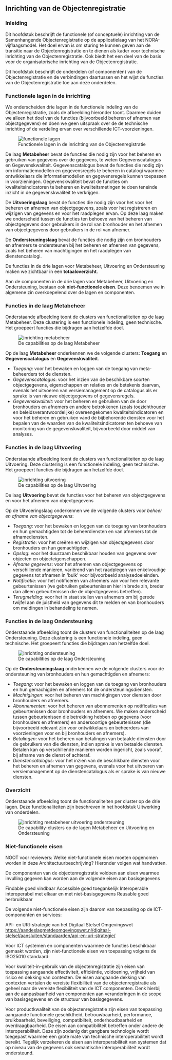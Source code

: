 ## Inrichting van de Objectenregistratie

### Inleiding

Dit hoofdstuk beschrijft de functionele (of conceptuele) inrichting van de Samenhangende Objectenregistratie op de applicatielaag van het NORA-vijflaagsmodel. Het doel ervan is om sturing te kunnen geven aan de transitie naar de Objectenregistratie en te dienen als kader voor technische inrichting van de Objectenregistratie. Ook biedt het een deel van de basis voor de organisatorische inrichting van de Objectenregistratie. 

Dit hoofdstuk beschrijft de onderdelen (of componenten) van de Objectenregistratie en de verbindingen daartussen en het wijst de functies van de Objectenregistratie toe aan deze onderdelen. 

### Functionele lagen in de inrichting

We onderscheiden drie lagen in de functionele indeling van de Objectenregistratie, zoals de afbeelding hieronder toont. Daarmee duiden we alleen het doel van de functies (bijvoorbeeld beheren of afnemen van objectgegevens) en doen we geen uitspraak over de de technische inrichting of de verdeling ervan over verschillende ICT-voorzieningen.

<figure id="inrichtinglagen">
    <img src="media/functionele-lagen-objectenregistratie.png" alt="functionele lagen">
    <figcaption>Functionele lagen in de inrichting van de Objectenregistratie</figcaption>
</figure>

De laag **Metabeheer** bevat de functies die nodig zijn voor het beheren en gebruiken van gegevens over de gegevens, te weten Gegevenscatalogus en Gegevenskwaliteit. Gegevenscatalogus bevat de functies die nodig zijn om informatiemodellen en gegevensregels te beheren in catalogi waarmee ontwikkelaars die informatiemodellen en gegevensregels kunnen toepassen in voorzieningen. Gegevenskwaliteit bevat de functies om kwaliteitsindicatoren te beheren en kwaliteitsmetingen te doen teneinde inzicht in de gegevenskwaliteit te verkrijgen.

De **Uitvoeringslaag** bevat de functies die nodig zijn voor het voor het beheren en afnemen van objectgegevens, zoals voor het registreren en wijzigen van gegevens en voor het raadplegen ervan. Op deze laag maken we onderscheid tussen de functies ten behoeve van het beheren van objectgegevens door gebruikers in de rol van bronhouder en het afnemen van objectgegevens door gebruikers in de rol van afnemer. 

De **Ondersteuningslaag** bevat de functies die nodig zijn om bronhouders en afnemers te ondersteunen bij het beheren en afnemen van gegevens, zoals het beheren van machtigingen en het raadplegen van dienstencatalogi.

De functies in de drie lagen voor Metabeheer, Uitvoering en Ondersteuning maken we zichtbaar in een **totaaloverzicht**.

Aan de componenten in de drie lagen voor Metabeheer, Uitvoering en Ondersteuning, bestaan ook **niet-functionele eisen**. Deze benoemen we in algemene zin overkoepelend over de lagen en componenten.

### Functies in de laag Metabeheer

Onderstaande afbeelding toont de clusters van functionaliteiten op de laag Metabeheer. Deze clustering is een functionele indeling, geen technische. Het groepeert functies die bijdragen aan hetzelfde doel.

<figure id="inrichting-metabeheer">
    <img src="media/inrichting-metabeheer-objectenregistratie.png" alt="inrichting metabeheer">
    <figcaption>De capabilities op de laag Metabeheer </figcaption>
</figure>
  
Op de laag **Metabeheer** onderkennen we de volgende clusters: **Toegang** en **Gegevenscatalogus** en **Gegevenskwaliteit**. 

- *Toegang*: voor het bewaken en loggen van de toegang van meta-beheerders tot de diensten.
- *Gegevenscatalogus*: voor het inzien van de beschikbare soorten objectgegevens, eigenschappen en relaties en de betekenis daarvan, evenals het uitvoeren van versiemanagement op de catalogus als er sprake is van nieuwe objectgegevens of gegevensregels.
 - *Gegevenskwaliteit*: voor het beheren en gebruiken van de door bronhouders en afnemers en andere betrokkenen (zoals toezichthouder en  beleidsverantwoordelijke) overeengekomen kwaliteitsindicatoren en voor het beheren en gebruiken vand de bijbehorende diensten voor het bepalen van de waarden van de kwaliteitsindicatoren ten behoeve van monitoring van de gegevenskwaliteit, bijvoorbeeld door middel van analyses.

### Functies in de laag Uitvoering

Onderstaande afbeelding toont de clusters van functionaliteiten op de laag Uitvoering. Deze clustering is een functionele indeling, geen technische. Het groepeert functies die bijdragen aan hetzelfde doel.

<figure id="functiesuitvoering">
    <img src="media/inrichting-uitvoering-objectenregistratie.png" alt="inrichting uitvoering">
    <figcaption>De capabilities op de laag Uitvoering</figcaption>
</figure>

De laag **Uitvoering** bevat de functies voor het beheren van objectgegevens en voor het afnemen van objectgegevens

Op de Uitvoeringslaag onderkennen we de volgende clusters voor *beheer en afname van objectgegevens*:
- *Toegang*: voor het bewaken en loggen van de toegang van bronhouders en hun gemachtigden tot de beheerdiensten en van afnemers tot de afnamediensten. 
- *Registratie*: voor het creëren en wijzigen van objectgegevens door bronhouders en hun gemachtigden.
- *Opslag*: voor het duurzaam beschikbaar houden van gegevens over objecten en objecteigenschappen.
- *Afname gegevens*: voor het afnemen van objectgegevens op verschillende manieren, variërend van het raadplegen van enkelvoudige gegevens tot afnamen in 'bulk' voor bijvoorbeeld analysedoeleinden.
- *Notificatie*: voor het notificeren van afnemers van voor hen relevante gebeurtenissen (we gebruiken gebeurtenissen hier in brede zin, breder dan alleen gebeurtenissen die de objectgegevens betreffen).
- *Terugmelding*: voor het in staat stellen van afnemers om bij gerede twijfel aan de juistheid van gegevens dit te melden en van bronhouders om meldingen in behandeling te nemen.

### Functies in de laag Ondersteuning

Onderstaande afbeelding toont de clusters van functionaliteiten op de laag Ondersteuning. Deze clustering is een functionele indeling, geen technische. Het groepeert functies die bijdragen aan hetzelfde doel.

<figure id="functiesuitvoeringondersteuning">
    <img src="media/inrichting-ondersteuning-objectenregistratie.png" alt="inrichting ondersteuning">
    <figcaption>De capabilities op de laag Ondersteuning</figcaption>
</figure>

Op de **Ondersteuningslaag** onderkennen we de volgende clusters voor de ondersteuning van bronhouders en hun gemachtigden en afnemers:
- *Toegang*: voor het bewaken en loggen van de toegang van bronhouders en hun gemachigden en afnemers tot de ondersteuningsdiensten.
- *Machtigingen*: voor het beheren van machtigingen voor diensten door bronhouders en afnemers. 
- *Abonnementen*: voor het beheren van abonnementen op notificaties van gebeurtenissen door bronhouders en afnemers. We maken onderscheid tussen gebeurtenissen die betrekking hebben op gegevens (voor bronhouders en afnemers) en  andersoortige gebeurtenissen (die bijvoorbeeld relevant zijn voor ontwikkelaars en beheerders van voorzieningen voor en bij bronhouders en afnemers).  
- *Betalingen*: voor het beheren van betalingen van betaalde diensten door de gebruikers van die diensten, indien sprake is van betaalde diensten. Betalen kan op verschillende manieren worden ingericht, zoals vooraf, bij afname van de dienst of achteraf.
- *Dienstencatalogus:* voor het inzien van de beschikbare diensten voor het beheren en afnemen van gegevens, evenals voor het uitvoeren van versiemanagement op de dienstencatalogus als er sprake is van nieuwe diensten.


### Overzicht
Onderstaande afbeelding toont de functionaliteiten per cluster op de drie lagen. Deze functionaliteiten zijn beschreven in het hoofdstuk Uitwerking van onderdelen.

<figure id="metabeheer-inrichting-uitvoering">
    <img src="media/inrichting-metabeheer-uitvoering-ondersteuning-objectenregistratie.png" alt="inrichting metabeheer uitvoering ondersteuning">
    <figcaption>De capability-clusters op de lagen Metabeheer en Uitvoering en Ondersteuning</figcaption>
</figure>

### Niet-functionele eisen

<p class='note'>
NOOT voor reviewers: Welke niet-functionele eisen moeten opgenomen worden in deze Architectuurbeschrijving? Hieronder volgen wat handvatten.
</p>

De componenten van de objectenregistratie voldoen aan eisen waarmee invulling gegeven kan worden aan de volgende eisen aan basisgegevens 

Findable		goed vindbaar
Accessible		goed toegankelijk
Interoperable	interoperabel met elkaar en met niet-basisgegevens
Reusable		goed herbruikbaar

De volgende niet-functionele eisen zijn daarom van toepassing op de ICT-componenten en services: 

API- en URI-strategie van het Digitaal Stelsel Omgevingswet https://aandeslagmetdeomgevingswet.nl/digitaal-stelsel/aansluiten/standaarden/api-en-uri-strategie/  

Voor ICT systemen en componenten waarmee de functies beschikbaar gemaakt worden, zijn niet-functionele eisen van toepassing volgens de ISO25010 standaard:

Voor kwaliteit-in-gebruik van de objectenregistratie zijn eisen van toepassing aangaande effectiviteit, efficiëntie, voldoening, vrijheid van risico en dekking van contexten. De eisen aangaande dekking van contexten vertalen de vereiste flexibiliteit van de objectenregistratie als geheel naar de vereiste flexibiliteit van de ICT componenten. Denk hierbij aan de aanpasbaarheid van componenten aan veranderingen in de scope van basisgegevens en de structuur van basisgegevens. 

Voor productkwaliteit van de objectenregistratie zijn eisen van toepassing aangaande functionele geschiktheid, betrouwbaarheid, performance, bruikbaarheid, beveiliging, compatibiiteit, onderhoudbaarheid en overdraagbaarheid. De eisen aan compatibiliteit betreffen onder andere de interoperabiliteit. Deze zijn zodanig dat gangbare technologie wordt toegepast waarmee een grote mate van technische interoperabiliteit wordt bereikt. Tegelijk verzekeren de eisen aan interoperabiliteit van systemen dat op niveau van de gegevens ook semantische interoperabiliteit wordt ondersteund.         



